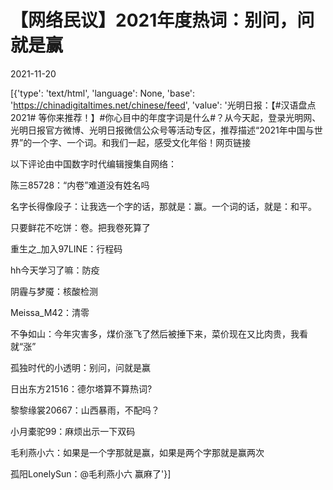 # 【网络民议】2021年度热词：别问，问就是赢

2021-11-20

[{'type': 'text/html', 'language': None, 'base': 'https://chinadigitaltimes.net/chinese/feed', 'value': '光明日报：【#汉语盘点2021# 等你来推荐！】#你心目中的年度字词是什么#？从今天起，登录光明网、光明日报官方微博、光明日报微信公众号等活动专区，推荐描述“2021年中国与世界”的一个字、一个词。和我们一起，感受文化年俗！网页链接

以下评论由中国数字时代编辑搜集自网络：



陈三85728：“内卷”难道没有姓名吗

名字长得像段子：让我选一个字的话，那就是：赢。一个词的话，就是：和平。

只要鲜花不吃饼：卷。把我卷死算了

重生之_加入97LINE：行程码

hh今天学习了嘛：防疫

阴霾与梦魇：核酸检测

Meissa_M42：清零

不争如山：今年灾害多，煤价涨飞了然后被捶下来，菜价现在又比肉贵，我看就“涨”

孤独时代的小透明：别问，问就是赢

日出东方21516：德尔塔算不算热词?

黎黎缘裳20667：山西暴雨，不配吗？

小月橐驼99：麻烦出示一下双码

毛利燕小六：如果是一个字那就是赢，如果是两个字那就是赢两次

孤阳LonelySun：@毛利燕小六 赢麻了'}]